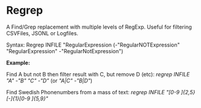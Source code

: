 # Regrep

A Find/Grep replacement with multiple levels of RegExp. Useful for filtering CSVFiles, JSONL or Logfiles.

Syntax: Regrep INFILE "RegularExpression (-"RegularNOTExpression" "RegularExpression" -"RegularNotExpression")

**Example:**

Find A but not B then filter result with C, but remove D (etc):
  *regrep INFILE "A" -"B" "C" -"D"*    (or *"A|C" -"B|D"*)

Find Swedish Phonenumbers from a mass of text:
  *regrep INFILE "[0-9 ]{2,5}[-]{1}[0-9 ]{5,9}"*
